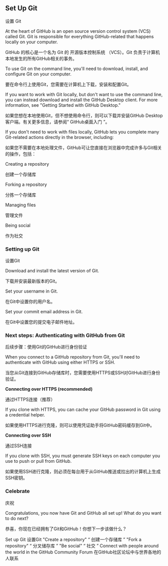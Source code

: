 


## Set Up Git
设置 Git

At the heart of GitHub is an open source version control system (VCS) called Git. Git is responsible for everything GitHub-related that happens locally on your computer.

GitHub 的核心是一个名为 Git 的 开源版本控制系统 （VCS）。Git 负责于计算机本地发生的所有GitHub相关的事务。

To use Git on the command line, you'll need to download, install, and configure Git on your computer.

要在命令行上使用Git，您需要在计算机上下载，安装和配置Git。

If you want to work with Git locally, but don't want to use the command line, you can instead download and install the GitHub Desktop client.
For more information, see "Getting Started with GitHub Desktop."

如果您想在本地使用Git，但不想使用命令行，则可以下载并安装GitHub Desktop客户端。有关更多信息，请参阅“ GitHub桌面入门 ”。

If you don't need to work with files locally, GitHub lets you complete many Git-related actions directly in the browser, including:

如果您不需要在本地处理文件，GitHub可让您直接在浏览器中完成许多与Git相关的操作，包括：


Creating a repository

创建一个存储库

Forking a repository

分拣一个存储库

Managing files

管理文件

Being social

作为社交


### Setting up Git
设置Git

Download and install the latest version of Git.

下载并安装最新版本的Git。

Set your username in Git.

在Git中设置你的用户名。

Set your commit email address in Git.

在Git中设置您的提交电子邮件地址。


### Next steps: Authenticating with GitHub from Git

后续步骤：使用Git的GitHub进行身份验证

When you connect to a GitHub repository from Git, you'll need to authenticate with GitHub using either HTTPS or SSH.

当您从Git连接到GitHub存储库时，您需要使用HTTPS或SSH对GitHub进行身份验证。


**Connecting over HTTPS (recommended)**

通过HTTPS连接（推荐）

If you clone with HTTPS, you can cache your GitHub password in Git using a credential helper.

如果使用HTTPS进行克隆，则可以使用凭证助手将GitHub密码缓存到Git中。

**Connecting over SSH**

通过SSH连接

If you clone with SSH, you must generate SSH keys on each computer you use to push or pull from GitHub.

如果使用SSH进行克隆，则必须在每台用于从GitHub推送或拉出的计算机上生成SSH密钥。

### Celebrate
庆祝

Congratulations, you now have Git and GitHub all set up! What do you want to do next?

恭喜，你现在已经拥有了Git和GitHub！你想下一步该做什么？

Set up Git
设置Git
"Create a repository"
“ 创建一个存储库 ”
"Fork a repository"
“ 分叉储存库 ”
"Be social"
“ 社交 ”
Connect with people around the world in the GitHub Community Forum
在GitHub社区论坛中与世界各地的人联系